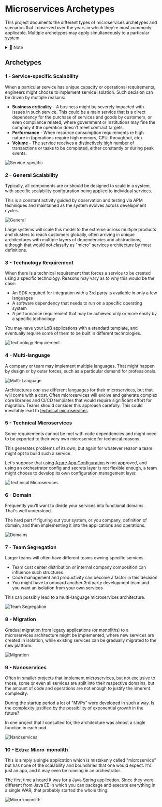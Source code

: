 # Microservices Archetypes

This project documents the different types of microservices archetypes and scenarios that I observed over the years in which they're most commonly applicable. Multiple archetypes may apply simultaneously to a particular system.

<details>
  <summary>📓 Note</summary>
  This guide does not affiliate itself to a technology or microservices definition and does not (or at very minimum tries not to) advocate XYZ techniques as good or bad. There's always trade-offs and situations that are particular to some projects.
  <br></br>
  Although the concept of what constitutes a "microservice" is, for the most part, intuitively understood, it's definition and implementation are not 100% agreed upon.
  <br></br>
  Software engineers have been creating service isolation and independent scalability for decades without container orchestration. The advent and accessibility of container orchestrators, such as Service Fabric, Docker Swarm, Kubernetes, and others, allowed this technique to be available to everyone, but its implementation is not mandatory. (Or is it? 🤔)
</details>



## Archetypes

### 1 - Service-specific Scalability

When a particular service has unique capacity or operational requirements, engineers might choose to implement service isolation. Such decision can be driven by multiple reasons:

- **Business criticality** - A business might be severely impacted with issues in such service. This could be a main service that is a direct dependency for the purchase of services and goods by customers, or even compliance related, where government or institutions may fine the company if the operation doesn't meet contract targets.
- **Performance** - When resource consumption requirements re high nature in (operations require high memory, CPU, throughput, etc).
- **Volume** - The service receives a distinctively high number of transactions or tasks to be completed, either constantly or during peak events.

![Service-specific][1]

### 2 - General Scalability

Typically, all components are or should be designed to scale in a system, with specific scalability configuration being applied to individual services.

This is a constant activity guided by observation and testing via APM techniques and maintained as the system evolves across development cycles.

![General][2]

Large systems will scale this model to the extreme across multiple products and clusters to reach customers globally, often arriving in unique architectures with multiple layers of dependencies and abstractions, although that would not classify as "micro" services architecture by most definitions.


### 3 - Technology Requirement 

When there is a technical requirement that forces a service to be created using a specific technology. Reasons may vary as to why this would be the case:

- An SDK required for integration with a 3rd party is available in only a few languages
- A software dependency that needs to run on a specific operating system
- A performance requirement that may be achieved only or more easily by a specific technology

You may have your LoB applications with a standard template, and eventually require some of them to be built in different technologies.

![Technology Requirement][6]


### 4 - Multi-language

A company or team may implement multiple languages. That might happen by design or by outer forces, such as a particular demand for professionals.

![Multi-Language][7]

Architectures _can_ use different languages for their microservices, but that will come with a cost. Often microservices will evolve and generate complex core libraries and CI/CD templates that would require significant effort for migration. Teams should consider this approach carefully. This could inevitably lead to [technical microservices](#technical-microservices).


### 5 - Technical Microservices

Some requirements cannot be met with code dependencies and might need to be exported to their very own microservice for technical reasons.

This generates problems of its own, but again for whatever reason a team might opt to build such a service.

Let's suppose that using [Azure App Configuration](https://azure.microsoft.com/en-us/services/app-configuration/) is not approved, and using an orchestrator config and secrets layer is not flexible enough, a team might choose to develop its own configuration management layer.

![Technical Microservices][8]

### 6 - Domain

Frequently you'll want to divide your services into functional domains. That's well understood.

The hard part if figuring out your system, or you company, definition of domain, and then implementing it into the applications and operations.


![Domains][3]

### 7 - Team Segregation

Larger teams will often have different teams owning specific services.

- Team cost center distribution or internal company composition can influence such structures
- Code management and productivity can become a factor in this decision
- You might have to onboard another 3rd party development team and you want an isolation from your own services

This can possibly lead to a multi-language microservices architecture.

![Team Segregation][4]

### 8 - Migration

Gradual migration from legacy applications (or monoliths) to a microservices architecture might be implemented, where new services are created in isolation, while existing services can be gradually migrated to the new platform.

![Migration][5]

### 9 - Nanoservices

Often in smaller projects that implement microservices, but not exclusive to those, some or even all services are split into their respective domains, but the amount of code and operations are not enough to justify the inherent complexity.

During the startup period a lot of "MVPs" were developed in such a way. Is the complexity justified by the possibility of exponential growth in the future?

In one project that I consulted for, the architecture was almost a single function in each pod.

![Nanoservices][9]

### 10 - Extra: Micro-monolith

This is simply a single application which is mistakenly called "microservice" but has none of the scalability and boundaries that one would expect. It's just an app, and it may even be running in an orchestrator.

The first time a heard it was for a Java Spring application. Since they were different from Java EE in which you can package and execute everything in a single WAR, that probably started the whole thing.

![Micro-monolith][10]




[1]: assets/load.png
[2]: assets/elastic.png
[3]: assets/domain.png
[4]: assets/team.png
[5]: assets/migration.png
[6]: assets/tech.png
[7]: assets/language.png
[8]: assets/config.png
[9]: assets/nano.png
[10]: assets/app.png